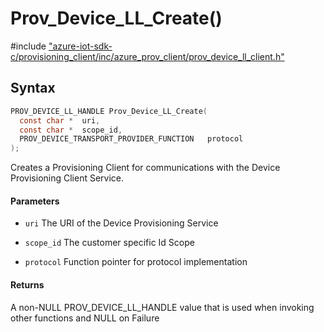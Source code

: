 # Prov_Device_LL_Create()

\#include ["azure-iot-sdk-c/provisioning_client/inc/azure_prov_client/prov_device_ll_client.h"](../iot-c-ref-prov-device-ll-client-h.md)  

## Syntax

```C
PROV_DEVICE_LL_HANDLE Prov_Device_LL_Create(
  const char *	uri,
  const char *	scope_id,
  PROV_DEVICE_TRANSPORT_PROVIDER_FUNCTION	protocol
);

```

Creates a Provisioning Client for communications with the Device Provisioning Client Service.

#### Parameters
* `uri` The URI of the Device Provisioning Service 

* `scope_id` The customer specific Id Scope 

* `protocol` Function pointer for protocol implementation

#### Returns
A non-NULL PROV_DEVICE_LL_HANDLE value that is used when invoking other functions and NULL on Failure

